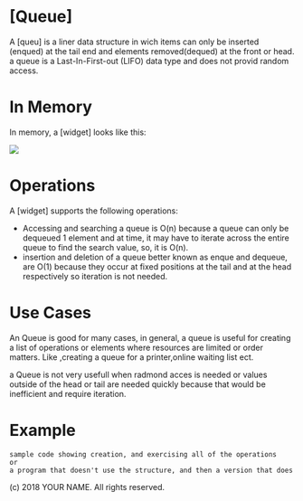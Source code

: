 # \[Queue]

A \[queu] is a liner data structure in wich items can only be inserted (enqued) at the tail end and elements removed(dequed) at the front or head. a queue is a Last-In-First-out (LIFO) data type and does not provid random access. 

# In Memory

In memory, a \[widget\] looks like this:


![](pics/filename%q.png)

# Operations

A \[widget\] supports the following operations:

* Accessing and searching a queue is O(n) because a queue can only be dequeued 1 element and at time, it may have to iterate across the entire queue to find the search value, so, it is O(n).  
* insertion and deletion of a queue better known as enque and dequeue, are O(1) because they occur at fixed positions at the tail and at the head respectively so iteration is not needed.  

# Use Cases

An Queue is good for many cases, in general, a queue is useful for creating a list of operations or elements where resources are limited or order matters. Like ,creating a queue for a printer,online waiting list ect. 

a Queue is not very usefull when radmond acces is needed or values outside of the head or tail are needed quickly because that would be inefficient and require iteration.


# Example

```
sample code showing creation, and exercising all of the operations
or
a program that doesn't use the structure, and then a version that does
```

(c) 2018 YOUR NAME. All rights reserved.
